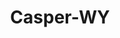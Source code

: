 ---
title: Casper-WY
slug: casper-wy
f_state:
- cms/state/wyoming.md
f_locations:
- cms/payday-loan/ace-investment-group-inc-926.md
- cms/payday-loan/advance-america-2583.md
- cms/payday-loan/b-r-check-holders-5036.md
- cms/payday-loan/b-r-check-holders-5039.md
- cms/payday-loan/cash-advantedge-6642.md
- cms/payday-loan/check-cashing-center-10818.md
- cms/payday-loan/check-cashing-center-10819.md
- cms/payday-loan/check-cashing-center-10820.md
- cms/payday-loan/check-into-cash-12652.md
- cms/payday-loan/checkrite-14443.md
- cms/payday-loan/fast-cash-17626.md
- cms/payday-loan/fast-cash-17627.md
- cms/payday-loan/fast-cash-eastside-location-17701.md
- cms/payday-loan/fast-cash-17901.md
- cms/payday-loan/mister-money-20942.md
- cms/payday-loan/mister-money-usa-20967.md
- cms/payday-loan/money-lenders-21292.md
- cms/payday-loan/money-lenders-21294.md
- cms/payday-loan/money-lenders-21295.md
- cms/payday-loan/money-lenders-21296.md
- cms/payday-loan/money-now-21634.md
- cms/payday-loan/money-now-21635.md
- cms/payday-loan/rocky-mountain-money-26058.md
- cms/payday-loan/rocky-mountain-recovery-inc-26061.md
- cms/payday-loan/united-pawn-brokers-28210.md
updated-on: '2024-05-30T13:41:28.615Z'
created-on: '2024-05-30T13:41:28.615Z'
published-on: '2024-05-30T13:54:32.469Z'
f_city: Casper
layout: '[city].html'
tags: city
---